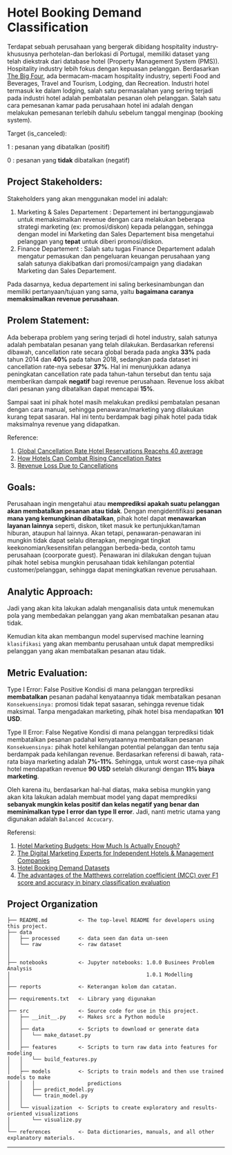 Hotel Booking Demand Classification
====================================

Terdapat sebuah perusahaan yang bergerak dibidang hospitality industry-khususnya perhotelan-dan berlokasi di Portugal, memiliki dataset yang telah diekstrak dari database hotel (Property Management System (PMS)). Hospitality industry lebih fokus dengan kepuasan pelanggan. Berdasarkan [The Big Four](https://www.hospitalitynet.org/opinion/4082318.html), ada bermacam-macam hospitality industry, seperti Food and Beverages, Travel and Tourism, Lodging, dan Recreation. Industri hotel termasuk ke dalam lodging, salah satu permasalahan yang sering terjadi pada industri hotel adalah pembatalan pesanan oleh pelanggan. Salah satu cara pemesanan kamar pada perusahaan hotel ini adalah dengan melakukan pemesanan terlebih dahulu sebelum tanggal menginap (booking system).

Target (is_canceled):

1 : pesanan yang dibatalkan (positif)

0 : pesanan yang **tidak** dibatalkan (negatif)

Project Stakeholders:
------------
Stakeholders yang akan menggunakan model ini adalah:
1. Marketing & Sales Departement : Departement ini bertanggungjawab untuk memaksimalkan revenue dengan cara melakukan beberapa strategi marketing (ex: promosi/diskon) kepada pelanggan, sehingga dengan model ini Marketing dan Sales Departement bisa mengetahui pelanggan yang **tepat** untuk diberi promosi/diskon.
2. Finance Departement : Salah satu tugas Finance Departement adalah mengatur pemasukan dan pengeluaran keuangan perusahaan yang salah satunya diakibatkan dari promosi/campaign yang diadakan Marketing dan Sales Departement. 

Pada dasarnya, kedua departement ini saling berkesinambungan dan memiliki pertanyaan/tujuan yang sama, yaitu **bagaimana caranya memaksimalkan revenue perusahaan**.

Prolem Statement:
------------
Ada beberapa problem yang sering terjadi di hotel industry, salah satunya adalah pembatalan pesanan yang telah dilakukan. Berdasarkan referensi dibawah, cancellation rate secara global berada pada angka **33%** pada tahun 2014 dan **40%** pada tahun 2018, sedangkan pada dataset ini cancellation rate-nya sebesar **37%**. Hal ini menunjukkan adanya peningkatan cancellation rate pada tahun-tahun tersebut dan tentu saja memberikan dampak **negatif** bagi revenue perusahaan. Revenue loss akibat dari pesanan yang dibatalkan dapat mencapai **15%**.

Sampai saat ini pihak hotel masih melakukan prediksi pembatalan pesanan dengan cara manual, sehingga penawaran/marketing yang dilakukan kurang tepat sasaran. Hal ini tentu berdampak bagi pihak hotel pada tidak maksimalnya revenue yang didapatkan. 

Reference:
1. [Global Cancellation Rate Hotel Reservations Reacehs 40 average](https://hospitalitytech.com/global-cancellation-rate-hotel-reservations-reaches-40-average)
2. [How Hotels Can Combat Rising Cancellation Rates](https://resources.emerchantpay.com/how-hotels-can-combat-rising-cancellation-rates)
3. [Revenue Loss Due to Cancellations](https://revenue-hub.com/three-most-common-trends-impacting-cancellation-rates/)

Goals:
------------
Perusahaan ingin mengetahui atau **memprediksi apakah suatu pelanggan akan membatalkan pesanan atau tidak**. Dengan mengidentifikasi **pesanan mana yang kemungkinan dibatalkan**, pihak hotel dapat **menawarkan layanan lainnya** seperti, diskon, tiket masuk ke pertunjukkan/taman hiburan, ataupun hal lainnya. Akan tetapi, penawaran-penawaran ini mungkin tidak dapat selalu diterapkan, mengingat tingkat keekonomian/kesensitifan pelanggan berbeda-beda, contoh tamu perusahaan (coorporate guest). Penawaran ini dilakukan dengan tujuan pihak hotel sebisa mungkin perusahaan tidak kehilangan potential customer/pelanggan, sehingga dapat meningkatkan revenue perusahaan.

Analytic Approach:
------------
Jadi yang akan kita lakukan adalah menganalisis data untuk menemukan pola yang membedakan pelanggan yang akan membatalkan pesanan atau tidak.

Kemudian kita akan membangun model supervised machine learning `klasifikasi` yang akan membantu perusahaan untuk dapat memprediksi pelanggan yang akan membatalkan pesanan atau tidak.

Metric Evaluation:
------------
Type I Error: False Positive
Kondisi di mana pelanggan terprediksi **membatalkan** pesanan padahal kenyataannya tidak membatalkan pesanan
`Konsekuensinya:` promosi tidak tepat sasaran, sehingga revenue tidak maksimal. Tanpa mengadakan marketing, pihak hotel bisa mendapatkan **101 USD**.

Type II Error: False Negative
Kondisi di mana pelanggan terprediksi tidak membatalkan pesanan padahal kenyataannya membatalkan pesanan
`Konsekuensinya:` pihak hotel kehilangan potential pelanggan dan tentu saja berdampak pada kehilangan revenue. Berdasarkan referensi di bawah, rata-rata biaya marketing adalah **7%-11%**. Sehingga, untuk worst case-nya pihak hotel mendapatkan revenue **90 USD** setelah dikurangi dengan **11% biaya marketing**.

Oleh karena itu, berdasarkan hal-hal diatas, maka sebisa mungkin yang akan kita lakukan adalah membuat model yang dapat memprediksi **sebanyak mungkin kelas positif dan kelas negatif yang benar dan meminimalkan type I error dan type II error**. Jadi, nanti metric utama yang digunakan adalah `Balanced Accucary`.

Referensi:
1. [Hotel Marketing Budgets: How Much Is Actually Enough?](https://www.hospitalitynet.org/opinion/4090018.html)
2. [The Digital Marketing Experts for Independent Hotels & Management Companies](https://www.orourkehospitality.com/resources/topic/hospitality-digital-marketing/4-tips-for-planning-your-2022-hospitality-marketing-budget/)
3. [Hotel Booking Demand Datasets](https://drive.google.com/file/d/1qJd9Ym_XD8NjFu2DncnhTvbinOeZ_lbU/view?usp=sharing)
4. [The advantages of the Matthews correlation coefficient (MCC) over F1 score and accuracy in binary classification evaluation](https://bmcgenomics.biomedcentral.com/articles/10.1186/s12864-019-6413-7)

Project Organization
------------

    ├── README.md          <- The top-level README for developers using this project.
    ├── data
    │   ├── processed      <- data seen dan data un-seen
    │   └── raw            <- raw dataset
    │
    │
    ├── notebooks          <- Jupyter notebooks: 1.0.0 Businees Problem Analysis
    │                                            1.0.1 Modelling
    │
    ├── reports            <- Keterangan kolom dan catatan.
    │
    ├── requirements.txt   <- Library yang digunakan
    │
    ├── src                <- Source code for use in this project.
    │   ├── __init__.py    <- Makes src a Python module
    │   │
    │   ├── data           <- Scripts to download or generate data
    │   │   └── make_dataset.py
    │   │
    │   ├── features       <- Scripts to turn raw data into features for modeling
    │   │   └── build_features.py
    │   │
    │   ├── models         <- Scripts to train models and then use trained models to make
    │   │   │                 predictions
    │   │   ├── predict_model.py
    │   │   └── train_model.py
    │   │
    │   └── visualization  <- Scripts to create exploratory and results-oriented visualizations
    │       └── visualize.py
    │
    └── references         <- Data dictionaries, manuals, and all other explanatory materials.


--------
